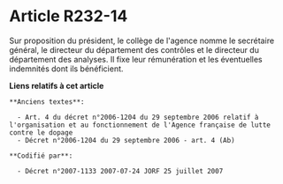 # Article R232-14

Sur proposition du président, le collège de l'agence nomme le secrétaire général, le directeur du département des contrôles
et le directeur du département des analyses. Il fixe leur rémunération et les éventuelles indemnités dont ils bénéficient.

**Liens relatifs à cet article**

	**Anciens textes**:

	  - Art. 4 du décret n°2006-1204 du 29 septembre 2006 relatif à l'organisation et au fonctionnement de l'Agence française de lutte contre le dopage
	  - Décret n°2006-1204 du 29 septembre 2006 - art. 4 (Ab)

	**Codifié par**:

	  - Décret n°2007-1133 2007-07-24 JORF 25 juillet 2007
